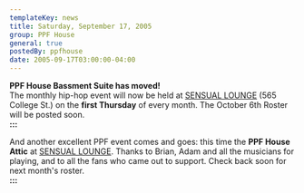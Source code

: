```yaml
---
templateKey: news
title: Saturday, September 17, 2005
group: PPF House
general: true
postedBy: ppfhouse
date: 2005-09-17T03:00:00-04:00
---
```

**PPF House Bassment Suite has moved!**   
The monthly hip-hop event will now be held at [SENSUAL LOUNGE](http://www.sensuallounge.com) (565 College St.) on the **first Thursday** of every month. The October 6th Roster will be posted soon.  
**:::**  
  
And another excellent PPF event comes and goes: this time the **PPF House Attic** at [SENSUAL LOUNGE](http://www.sensuallounge.com). Thanks to Brian, Adam and all the musicians for playing, and to all the fans who came out to support. Check back soon for next month's roster.  
**:::**